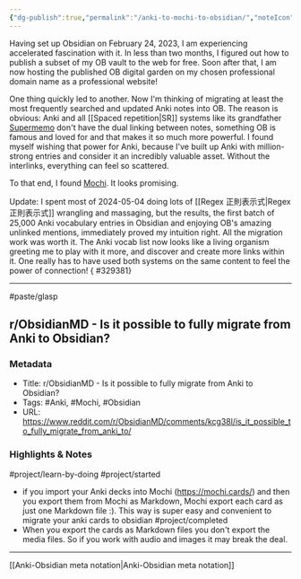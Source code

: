 ```yaml
---
{"dg-publish":true,"permalink":"/anki-to-mochi-to-obsidian/","noteIcon":"2","created":"","updated":""}
---
```


Having set up Obsidian on February 24, 2023, I am experiencing accelerated fascination with it. In less than two months, I figured out how to publish a subset of my OB vault to the web for free. Soon after that, I am now hosting the published OB digital garden on my chosen professional domain name as a professional website!

One thing quickly led to another. Now I'm thinking of migrating at least the most frequently searched and updated Anki notes into OB. The reason is obvious: Anki and all [[Spaced repetition\|SR]] systems like its grandfather [Supermemo](https://en.wikipedia.org/wiki/SuperMemo) don't have the dual linking between notes, something OB is famous and loved for and that makes it so much more powerful. I found myself wishing that power for Anki, because I've built up Anki with million-strong entries and consider it an incredibly valuable asset. Without the interlinks, everything can feel so scattered.

To that end, I found [Mochi](https://mochi.cards/). It looks promising.

Update: I spent most of 2024-05-04 doing lots of [[Regex 正則表示式\|Regex 正則表示式]] wrangling and massaging, but the results, the first batch of 25,000 Anki vocabulary entries in Obsidian and enjoying OB's amazing unlinked mentions, immediately proved my intuition right. All the migration work was worth it. The Anki vocab list now looks like a living organism greeting me to play with it more, and discover and create more links within it. One really has to have used both systems on the same content to feel the power of connection!
{ #329381}


---
#paste/glasp 
## r/ObsidianMD - Is it possible to fully migrate from Anki to Obsidian?

### Metadata
- Title: r/ObsidianMD - Is it possible to fully migrate from Anki to Obsidian?
- Tags: #Anki, #Mochi, #Obsidian
- URL: https://www.reddit.com/r/ObsidianMD/comments/kcg38l/is_it_possible_to_fully_migrate_from_anki_to/

### Highlights & Notes
#project/learn-by-doing 
#project/started 
- if you import your Anki decks into Mochi (https://mochi.cards/) and then you export them from Mochi as Markdown, Mochi export each card as just one Markdown file :).  This way is super easy and convenient to migrate your anki cards to obsidian
#project/completed 
- When you export the cards as Markdown files you don't export the media files.  So if you work with audio and images it may break the deal.

---
[[Anki-Obsidian meta notation\|Anki-Obsidian meta notation]]
